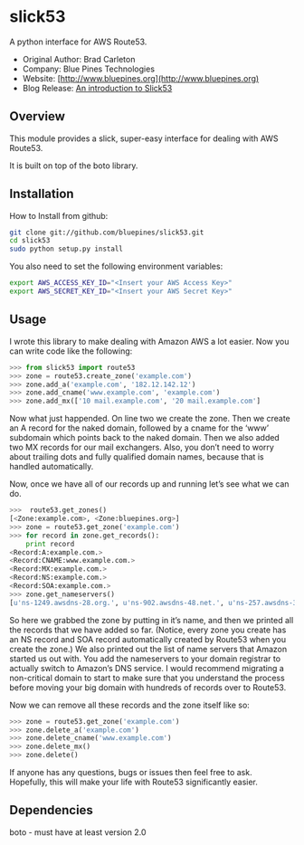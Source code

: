 # slick53
A python interface for AWS Route53.

 * Original Author: Brad Carleton
 * Company: Blue Pines Technologies
 * Website: [http://www.bluepines.org](http://www.bluepines.org)
 * Blog Release: [An introduction to Slick53](http://www.bluepines.org/blog/slick53-python-interface-aws-route53)

## Overview
This module provides a slick, super-easy interface for dealing with
AWS Route53.  

It is built on top of the boto library.

## Installation
How to Install from github\:

```bash
git clone git://github.com/bluepines/slick53.git
cd slick53
sudo python setup.py install
```

You also need to set the following environment variables:

```bash
export AWS_ACCESS_KEY_ID="<Insert your AWS Access Key>"
export AWS_SECRET_KEY_ID="<Insert your AWS Secret Key>"
```

## Usage
I wrote this library to make dealing with Amazon AWS a lot easier.
Now you can write code like the following:

```python
>>> from slick53 import route53
>>> zone = route53.create_zone('example.com')
>>> zone.add_a('example.com', '182.12.142.12')
>>> zone.add_cname('www.example.com', 'example.com')
>>> zone.add_mx(['10 mail.example.com', '20 mail.example.com']
```

Now what just happended.  On line two we create the zone.  Then we create 
an A record for the naked domain, followed by a cname for the ‘www’ subdomain 
which points back to the naked domain.  Then we also added two MX records 
for our mail exchangers.  Also, you don’t need to worry about trailing dots 
and fully qualified domain names, because that is handled automatically.

Now, once we have all of our records up and running let’s see what we can do.

```python
>>>  route53.get_zones()
[<Zone:example.com>, <Zone:bluepines.org>]
>>> zone = route53.get_zone('example.com')
>>> for record in zone.get_records():
    print record
<Record:A:example.com.>
<Record:CNAME:www.example.com.>
<Record:MX:example.com.>
<Record:NS:example.com.>
<Record:SOA:example.com.>
>>> zone.get_nameservers()
[u'ns-1249.awsdns-28.org.', u'ns-902.awsdns-48.net.', u'ns-257.awsdns-32.com.', u'ns-1555.awsdns-02.co.uk.']
```

So here we grabbed the zone by putting in it’s name, and then we printed 
all the records that we have added so far. (Notice, every zone you create 
has an NS record and SOA record automatically created by Route53 when you 
create the zone.) We also printed out the list of name servers that Amazon 
started us out with.  You add the nameservers to your domain 
registrar to actually switch to Amazon’s DNS service.  I would recommend 
migrating a non-critical domain to start to make sure that you understand 
the process before moving your big domain with hundreds of records over to Route53. 

Now we can remove all these records and the zone itself like so:

```python
>>> zone = route53.get_zone('example.com')
>>> zone.delete_a('example.com')
>>> zone.delete_cname('www.example.com')
>>> zone.delete_mx()
>>> zone.delete()
```

If anyone has any questions, bugs or issues then feel free to ask.  
Hopefully, this will make your life with Route53 significantly easier.

## Dependencies
boto - must have at least version 2.0

